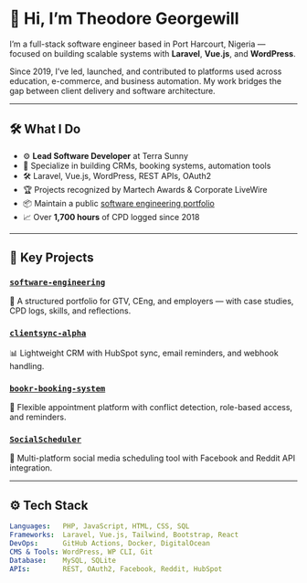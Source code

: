 # 👋 Hi, I’m Theodore Georgewill

I’m a full-stack software engineer based in Port Harcourt, Nigeria — focused on building scalable systems with **Laravel**, **Vue.js**, and **WordPress**.

Since 2019, I’ve led, launched, and contributed to platforms used across education, e-commerce, and business automation. My work bridges the gap between client delivery and software architecture.

---

## 🛠 What I Do

- ⚙️ **Lead Software Developer** at Terra Sunny  
- 🧩 Specialize in building CRMs, booking systems, automation tools  
- 🛠 Laravel, Vue.js, WordPress, REST APIs, OAuth2  
- 🏆 Projects recognized by Martech Awards & Corporate LiveWire  
- 📦 Maintain a public [software engineering portfolio](https://github.com/theo-georgewill/software-engineering)  
- 📈 Over **1,700 hours** of CPD logged since 2018  

---

## 📂 Key Projects

### [`software-engineering`](https://github.com/theo-georgewill/software-engineering)  
🧠 A structured portfolio for GTV, CEng, and employers — with case studies, CPD logs, skills, and reflections.

### [`clientsync-alpha`](https://github.com/theo-georgewill/clientsync-alpha)  
📊 Lightweight CRM with HubSpot sync, email reminders, and webhook handling.

### [`bookr-booking-system`](https://github.com/theo-georgewill/booking-system)  
📅 Flexible appointment platform with conflict detection, role-based access, and reminders.

### [`SocialScheduler`](https://github.com/theo-georgewill/SocialScheduler)  
📆 Multi-platform social media scheduling tool with Facebook and Reddit API integration.

---

## ⚙️ Tech Stack

```yaml
Languages:   PHP, JavaScript, HTML, CSS, SQL
Frameworks:  Laravel, Vue.js, Tailwind, Bootstrap, React
DevOps:      GitHub Actions, Docker, DigitalOcean
CMS & Tools: WordPress, WP CLI, Git
Database:    MySQL, SQLite
APIs:        REST, OAuth2, Facebook, Reddit, HubSpot
```